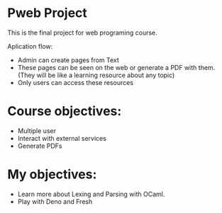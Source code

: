 # Pweb Project

This is the final project for web programing course.

Aplication flow:

- Admin can create pages from Text
- These pages can be seen on the web or generate a PDF with them. (They will be like a learning resource about any topic)
- Only users can access these resources

# Course objectives:

- Multiple user
- Interact with external services
- Generate PDFs

# My objectives:

- Learn more about Lexing and Parsing with OCaml.
- Play with Deno and Fresh
